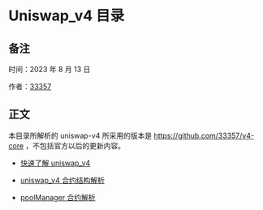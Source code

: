 # Uniswap_v4 目录

## 备注
时间：2023 年 8 月 13 日

作者：[33357](https://github.com/33357)

## 正文

本目录所解析的 uniswap-v4 所采用的版本是 https://github.com/33357/v4-core ，不包括官方以后的更新内容。

- [快速了解 uniswap_v4](./quick.md)

- [uniswap_v4 合约结构解析](./model.md)

- [poolManager 合约解析](./poolManager.md)

<!-- - [pool 合约解析](./pool.md) -->

<!-- - [fees&hooks 合约解析](./fee&hook.md) -->
